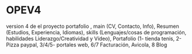 # OPEV4
version 4 de el proyecto portafolio , main (CV, Contacto, Info), Resumen (Estudios, Experiencia, Idiomas), skills (Lenguajes/cosas de programación, habilidades Liderazgo/Creatividad y Vídeo), Portafolio (1- tienda tenis, 2-Pizza paypal, 3/4/5- portales web, 6/7 Facturación, Avicola, 8 Blog 
